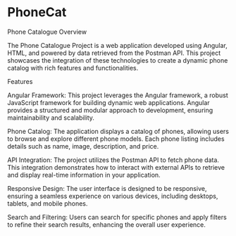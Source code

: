 # PhoneCat
Phone Catalogue
Overview

The Phone Catalogue Project is a web application developed using Angular, HTML, and powered by data retrieved from the Postman API. This project showcases the integration of these technologies to create a dynamic phone catalog with rich features and functionalities.

Features

Angular Framework: This project leverages the Angular framework, a robust JavaScript framework for building dynamic web applications. Angular provides a structured and modular approach to development, ensuring maintainability and scalability.

Phone Catalog: The application displays a catalog of phones, allowing users to browse and explore different phone models. Each phone listing includes details such as name, image, description, and price.

API Integration: The project utilizes the Postman API to fetch phone data. This integration demonstrates how to interact with external APIs to retrieve and display real-time information in your application.

Responsive Design: The user interface is designed to be responsive, ensuring a seamless experience on various devices, including desktops, tablets, and mobile phones.

Search and Filtering: Users can search for specific phones and apply filters to refine their search results, enhancing the overall user experience.
